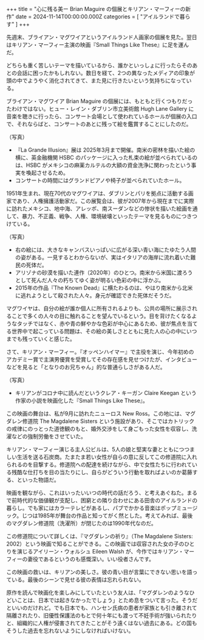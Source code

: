 +++
title = "心に残る美ー Brian Maguire の個展とキリアン・マーフィーの新作"
date = 2024-11-14T00:00:00.000Z
categories = [ "アイルランドで暮らす" ]
+++

先週末、ブライアン・マグワイアというアイルランド人画家の個展を見た。翌日はキリアン・マーフィー主演の映画『Small Things Like These』に足を運んだ。

どちらも重く苦しいテーマを描いているから、誰かといっしょに行ったらそのあとの会話に困ったかもしれない。数日を経て、2つの異なったメディアの印象が頭の中でようやく消化されてきて、また見に行きたいという気持ちになっている。

ブライアン・マグワイア Brian Maguire の個展には、もともと行くつもりだったわけではない。ヒュー・レイン・ダブリン市立美術館 Hugh Lane Gallery に音楽を聴きに行ったら、コンサート会場として使われているホールが個展の入口で、それならばと、コンサートのあとに残って絵を鑑賞することにしたのだ。

（写真）

* 『La Grande Illusion』展は 2025年3月まで開催。南米の密林を描いた絵の横に、英金融機関 HSBC のパッケージに入った札束の絵が並べられているのは、HSBC がメキシコの麻薬カルテルの大額の資金洗浄に関わったという事実を喚起させるため。
* コンサートの時間にはグランドピアノや椅子が並べられていたホール。

1951年生まれ、現在70代のマグワイアは、ダブリンとパリを拠点に活動する画家であり、人権擁護活動家だ。この展覧会は、彼が2007年から現在までに実際に訪れたメキシコ、地中海、アレッポ、南スーダンなどの惨状を描いた絵画を通して、暴力、不正義、戦争、人権、環境破壊といったテーマを見るものにつきつけている。

（写真）

* 右の絵には、大きなキャンバスいっぱいに広がる深い青い海にたゆたう人間の姿がある。一見するとわからないが、実はイタリアの海岸に流れ着いた難民の死体だ。
* アリゾナの砂漠を描いた連作（2020年）のひとつ。南米から米国に渡ろうとして死んだ人々の朽ちてゆく姿が明るい色彩の中に浮かぶ。
* 2015年の作品『The Known Dead』に横たわるのは、やはり南米から北米に逃れようとして殺された人々。身元が確認できた死体だそうだ。

マグワイヤは、自分の絵が誰か個人に所有されるよりも、公共の場所に展示されることで多くの人々の目に触れることを望んでいるという。目を背けたくなるようなタッチではなく、赤や青の鮮やかな色彩が中心にあるため、彼が焦点を当てる世界中で起こっている問題は、その絵の美しさとともに見た人の心の中にいつまでも残っていくと感じた。

さて、キリアン・マーフィー。『オッペンハイマー』で主役を演じ、今年初めのアカデミー賞で主演男優賞を受賞してその存在感を見せつけたが、インタビューなどを見ると「となりのお兄ちゃん」的な普通らしさがある人だ。

（写真）

* キリアンがコロナ中に読んだというクレア・キーガン Claire Keegan という作家の小説を映画化した『Small Things Like These』。

この映画の舞台は、私が9月に訪れたニューロス New Ross。この地には、マグダレン修道院 The Magdalene Sisters という施設があり、そこではカトリックの戒律にのっとった道徳観のもと、婚外交渉をして身ごもった女性を収容し、洗濯などの強制労働をさせていた。

キリアン・マーフィー演じる主人公ビルは、5人の娘と堅実な妻とともにつつましい生活を送る石炭商。たまたま若い女性が自らの意に反してこの修道院に入れられるのを目撃する。修道院への配達を続けながら、中で女性たちに行われている残酷な仕打ちを目の当たりにし、自らがどういう行動を取ればよいのか葛藤する、といった物語だ。

映画を観ながら、これはいったいいつの時代の話だろう、と考えあぐねた。まるで前時代的な価値観が支配し、困窮との隣り合わせにある田舎のアイルランドの暮らし。でも家にはカラーテレビがあるし、パブでかかる音楽はポップミュージック。じつは1985年が舞台の作品と知ってがく然とした。考えてみれば、最後のマグダレン修道院（洗濯所）が閉じたのは1990年代なのだ。

この修道院について詳しくは、『マグダレンの祈り』（The Magdalene Sisters: 2002）という映画で知ることができる。この映画では収容された女の子のひとりを演じるアイリーン・ウォルシュ Eileen Walsh が、今作ではキリアン・マーフィーの妻役であるというのも感慨深い。いい役者さんです。

この映画の救いは、キリアンの美しさ。彼の青い目が言葉にできない思いを語っている。最後のシーンで見せる彼の表情は忘れられない。

原作を読んで映画化を楽しみにしていたという友人は、「マグダレンのようなひどいことは、日本では起きなかったでしょう」とため息をついて言った。そうだといいのだけれど。でも日本でも、ハンセン氏病の患者が家族とも引き離されて隔離されたり、旧優性保護法のもとで何十年にも渡って不妊手術が強いられたりと、組織的に人権が侵害されてきたことがそう遠くはない過去にある。どの国もそうした過去を忘れないようにしなければいけない。
